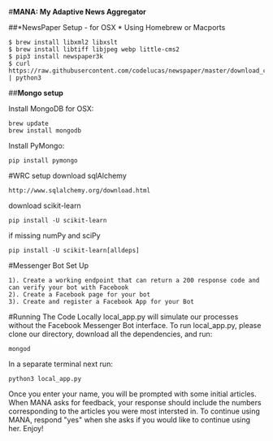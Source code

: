 #**MANA: My Adaptive News Aggregator**

##*NewsPaper Setup - for OSX *
Using Homebrew or Macports

```
$ brew install libxml2 libxslt
$ brew install libtiff libjpeg webp little-cms2
$ pip3 install newspaper3k
$ curl https://raw.githubusercontent.com/codelucas/newspaper/master/download_corpora.py | python3
```

##**Mongo setup**

Install MongoDB for OSX:
```
brew update
brew install mongodb
```

Install PyMongo: 
```
pip install pymongo
```

#WRC setup
download sqlAlchemy
```
http://www.sqlalchemy.org/download.html
```

download scikit-learn
```
pip install -U scikit-learn
```
if missing numPy and sciPy
```
pip install -U scikit-learn[alldeps]
```

#Messenger Bot Set Up
```
1). Create a working endpoint that can return a 200 response code and can verify your bot with Facebook
2). Create a Facebook page for your bot
3). Create and register a Facebook App for your Bot
```
#Running The Code Locally
local_app.py will simulate our processes without the Facebook Messenger Bot interface. To run local_app.py, please clone our directory, download all the dependencies, and run:
```
mongod
```
In a separate terminal next run:
```
python3 local_app.py
```
Once you enter your name, you will be prompted with some initial articles. When MANA asks for feedback, your response should include the numbers corresponding to the articles you were most intersted in. To continue using MANA, respond "yes" when she asks if you would like to continue using her. Enjoy!

